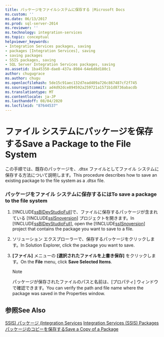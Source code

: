 ```yaml
---
title: パッケージをファイルシステムに保存する |Microsoft Docs
ms.custom: ''
ms.date: 06/13/2017
ms.prod: sql-server-2014
ms.reviewer: ''
ms.technology: integration-services
ms.topic: conceptual
helpviewer_keywords:
- Integration Services packages, saving
- packages [Integration Services], saving
- saving packages
- SSIS packages, saving
- SQL Server Integration Services packages, saving
ms.assetid: 1ba45350-dae8-437a-8984-64e6d8d180c1
author: chugugrace
ms.author: chugu
ms.openlocfilehash: 5de15c91aec132d7ead409a726c867487cf2f745
ms.sourcegitcommit: ad4d92dce894592a259721a1571b1d8736abacdb
ms.translationtype: MT
ms.contentlocale: ja-JP
ms.lasthandoff: 08/04/2020
ms.locfileid: "87644537"
---
```

# <a name="save-a-package-to-the-file-system"></a><span data-ttu-id="8cdb9-102">ファイル システムにパッケージを保存する</span><span class="sxs-lookup"><span data-stu-id="8cdb9-102">Save a Package to the File System</span></span>
  <span data-ttu-id="8cdb9-103">この手順では、既存のパッケージを、.dtsx ファイルとしてファイル システムに保存する方法について説明します。</span><span class="sxs-lookup"><span data-stu-id="8cdb9-103">This procedure describes how to save an existing package to the file system as a .dtsx file.</span></span>  
  
### <a name="to-save-a-package-to-the-file-system"></a><span data-ttu-id="8cdb9-104">パッケージをファイル システムに保存するには</span><span class="sxs-lookup"><span data-stu-id="8cdb9-104">To save a package to the file system</span></span>  
  
1.  <span data-ttu-id="8cdb9-105">[!INCLUDE[ssBIDevStudioFull](../includes/ssbidevstudiofull-md.md)]で、ファイルに保存するパッケージが含まれている [!INCLUDE[ssISnoversion](../includes/ssisnoversion-md.md)] プロジェクトを開きます。</span><span class="sxs-lookup"><span data-stu-id="8cdb9-105">In [!INCLUDE[ssBIDevStudioFull](../includes/ssbidevstudiofull-md.md)], open the [!INCLUDE[ssISnoversion](../includes/ssisnoversion-md.md)] project that contains the package you want to save to a file.</span></span>  
  
2.  <span data-ttu-id="8cdb9-106">ソリューション エクスプローラーで、保存するパッケージをクリックします。</span><span class="sxs-lookup"><span data-stu-id="8cdb9-106">In Solution Explorer, click the package you want to save.</span></span>  
  
3.  <span data-ttu-id="8cdb9-107">**[ファイル]** メニューの **[選択されたファイルを上書き保存]** をクリックします。</span><span class="sxs-lookup"><span data-stu-id="8cdb9-107">On the **File** menu, click **Save Selected Items**.</span></span>  
  
    > [!NOTE]  
    >  <span data-ttu-id="8cdb9-108">パッケージが保存されたファイルのパスと名前は、[プロパティ] ウィンドウで確認できます。</span><span class="sxs-lookup"><span data-stu-id="8cdb9-108">You can verify the path and file name where the package was saved in the Properties window.</span></span>  
  
## <a name="see-also"></a><span data-ttu-id="8cdb9-109">参照</span><span class="sxs-lookup"><span data-stu-id="8cdb9-109">See Also</span></span>  
 <span data-ttu-id="8cdb9-110">[SSIS&#41; パッケージ &#40;Integration Services](../../2014/integration-services/integration-services-ssis-packages.md) </span><span class="sxs-lookup"><span data-stu-id="8cdb9-110">[Integration Services &#40;SSIS&#41; Packages](../../2014/integration-services/integration-services-ssis-packages.md) </span></span>  
 [<span data-ttu-id="8cdb9-111">パッケージのコピーを保存する</span><span class="sxs-lookup"><span data-stu-id="8cdb9-111">Save a Copy of a Package</span></span>](../../2014/integration-services/save-a-copy-of-a-package.md)  
  
  
